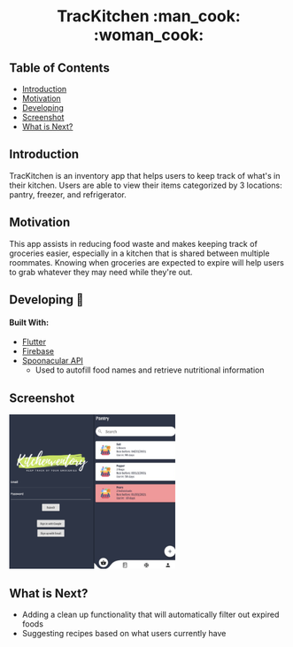 <h1 align = "center"> TracKitchen :man_cook: :woman_cook: </h1>

## Table of Contents
- [Introduction](#introduction)
- [Motivation](#motivation)
- [Developing](#developing)
- [Screenshot](#screenshot)
- [What is Next?](#what-is-next)

## Introduction

TracKitchen is an inventory app that helps users to keep track of what's in their kitchen. Users are able to view their items categorized by 3 locations: pantry, freezer, and refrigerator.

## Motivation

This app assists in reducing food waste and makes keeping track of groceries easier, especially in a kitchen that is shared between multiple roommates. Knowing when groceries are expected to expire will help users to grab whatever they may need while they're out.

## Developing :fork_and_knife:

#### Built With:
- [Flutter](https://flutter.dev/)
- [Firebase](https://firebase.google.com/)
- [Spoonacular API](https://spoonacular.com/food-api)
    - Used to autofill food names and retrieve nutritional information

## Screenshot
<img src = 'assets/images/TracKit_image.png' width = 300>

## What is Next?
- Adding a clean up functionality that will automatically filter out expired foods
- Suggesting recipes based on what users currently have
